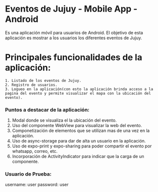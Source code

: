 # Eventos de Jujuy - Mobile App - Android
Es una aplicación móvil para usuarios de Android. El objetivo de esta aplicación es mostrar a los usuarios los diferentes eventos de Jujuy.

# Principales funcionalidades de la aplicación:
    1. Listado de los eventos de Jujuy.
    2. Registro de usuarios.
    3. Logueo en la aplicación(con esto la aplicación brinda acceso a la pagina del evento y permite visualizar el mapa con la ubicación del evento).

### Puntos a destacar de la aplicación:
   1. Modal donde se visualiza el la ubicación del evento.
   2. Uso del componente WebView para visualizar la web del evento.
   3. Componetización de elementos que se utilizan mas de una vez en la aplicación.
   4. Uso de async-storage para dar de alta un usuario en la aplicación.
   5. Uso de expo-print y expo-sharing para poder compartir el evento por whatsapp, correo, etc.
   6. Incorporación de ActivityIndicator para indicar que la carga de un componente.

### Usuario de Prueba:
   username: user
   password: user